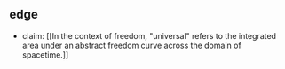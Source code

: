 ## edge
- claim: [[In the context of freedom, "universal" refers to the integrated area under an abstract freedom curve across the domain of spacetime.]]